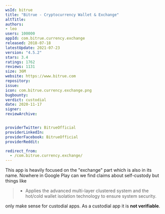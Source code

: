 ```yaml
---
wsId: bitrue
title: "Bitrue - Cryptocurrency Wallet & Exchange"
altTitle: 
authors:
- leo
users: 100000
appId: com.bitrue.currency.exchange
released: 2018-07-18
latestUpdate: 2021-07-23
version: "4.5.2"
stars: 3.4
ratings: 1762
reviews: 1131
size: 36M
website: https://www.bitrue.com
repository: 
issue: 
icon: com.bitrue.currency.exchange.png
bugbounty: 
verdict: custodial
date: 2020-11-17
signer: 
reviewArchive:


providerTwitter: BitrueOfficial
providerLinkedIn: 
providerFacebook: BitrueOfficial
providerReddit: 

redirect_from:
  - /com.bitrue.currency.exchange/
---
```



This app is heavily focused on the "exchange" part which is also in its name.
Nowhere in Google Play can we find claims about self-custody but things like

> - Applies the advanced multi-layer clustered system and the hot/cold wallet
  isolation technology to ensure system security.

only make sense for custodial apps. As a custodial app it is **not verifiable**.
